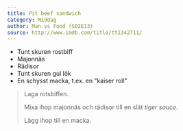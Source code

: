 ```yaml
---
title: Pit beef sandwich
category: Middag
author: Man vs Food (S02E13)
source: http://www.imdb.com/title/tt1342711/
---
```


- Tunt skuren rostbiff
- Majonnäs
- Rädisor
- Tunt skuren gul lök
- En schysst macka, t.ex. en "kaiser roll"

> Laga rotsbiffen.
> 
> Mixa ihop majonnäs och rädisor till en slät _tiger sauce_.
> 
> Lägg ihop till en macka. 
